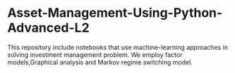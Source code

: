 # Asset-Management-Using-Python-Advanced-L2
This repository include notebooks that use machine-learning approaches in solving investment management problem. We employ factor models,Graphical analysis and Markov  regime  switching model.
